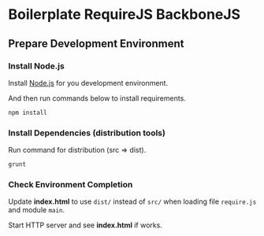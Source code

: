 
# Boilerplate RequireJS BackboneJS

## Prepare Development Environment

### Install Node.js
Install [Node.js](http://www.nodejs.org/) for you development environment.

And then run commands below to install requirements.

```bash
npm install
```

### Install Dependencies (distribution tools)
Run command for distribution (src => dist).

```bash
grunt
```

### Check Environment Completion
Update **index.html** to use `dist/` instead of `src/` when loading file `require.js` and module `main`.

Start HTTP server and see **index.html** if works.

